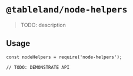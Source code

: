 # `@tableland/node-helpers`

> TODO: description

## Usage

```
const nodeHelpers = require('node-helpers');

// TODO: DEMONSTRATE API
```
